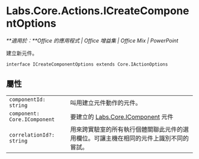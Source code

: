 
# Labs.Core.Actions.ICreateComponentOptions

 _**適用於︰**Office 的應用程式 | Office 增益集 | Office Mix | PowerPoint_

建立新元件。

```
interface ICreateComponentOptions extends Core.IActionOptions
```


## 屬性


|||
|:-----|:-----|
| `componentId: string`|叫用建立元件動作的元件。|
| `component: Core.IComponent`|要建立的 [Labs.Core.IComponent](../../reference/office-mix/labs.core.icomponent.md) 元件|
| `correlationId?: string`|用來跨實驗室的所有執行個體關聯此元件的選用欄位。可讓主機在相同的元件上識別不同的嘗試。|
